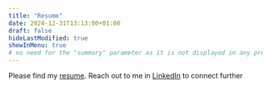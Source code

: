 ```yaml
---
title: "Resume"
date: 2024-12-31T13:13:00+01:00
draft: false
hideLastModified: true
showInMenu: true
# no need for the "summary" parameter as it is not displayed in any previews
---
```

Please find my [resume](/KanchanaPatlolla.pdf). Reach out to me in [LinkedIn](https://linkedin.com/in/kanchanapatlolla) to connect further